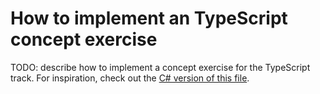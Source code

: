 # How to implement an TypeScript concept exercise

TODO: describe how to implement a concept exercise for the TypeScript track. For inspiration, check out the [C# version of this file][csharp-implementing].

[csharp-implementing]: ../../csharp/docs/implementing-a-concept-exercise.md
